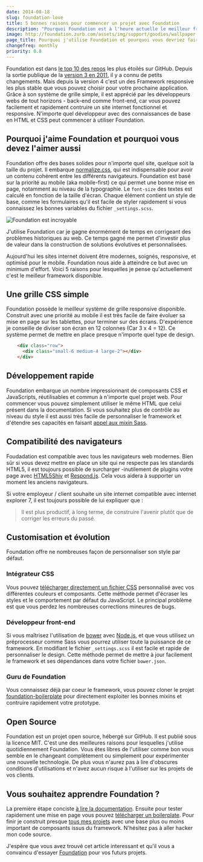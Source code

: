 ```yaml
---
date: 2014-08-18
slug: foundation-love
title: 5 bonnes raisons pour commencer un projet avec Foundation
description: "Pourquoi Foundation est à l'heure actuelle le meilleur framework pour le responsive design avec HTML & CSS ?"
image: http://foundation.zurb.com/assets/img/support/goodies/wallpaper-3%281024x768%29.jpg
page_title: Pourquoi j'utilise Foundation et pourquoi vous devriez faire pareil
changefreq: monthly
priority: 0.8
---
```


Foundation est dans [le top 10 des repos](https://github.com/trending?l=css&since=monthly) les plus étoilés sur GitHub. Depuis la sortie publique de la [version 3 en 2011](http://foundation.zurb.com/learn/about.html), il y a connu de petits changements. Mais depuis la version 4 c'est un des Framework responsive les plus stable que vous pouvez choisir pour votre prochaine application. Grâce à son système de grille simple, il est apprécié par les développeurs webs de tout horizons - back-end comme front-end, car vous pouvez facilement et rapidement contruire un site internet fonctionnel et responsive. N'importe quel développeur avec des connaissances de base en HTML et CSS peut commencer à utiliser Foundation.

## Pourquoi j'aime Foundation et pourquoi vous devez l'aimer aussi

Foundation offre des bases solides pour n'importe quel site, quelque soit la taille du projet. Il embarque [normalize.css](https://github.com/necolas/normalize.css), qui est indispensable pour avoir un contenu cohérent entre les différents navigateurs. Foundation est basé sur la priorité au mobile (aka mobile-first) ce qui permet une bonne mise en page, notamment au niveau de la typographie. Le `font-size` des textes est calculé en fonction de la taille d'écran. Chaque élément contient un style de base, comme les formulaires qu'il est facile de styler rapidement si vous connaissez les bonnes variables du fichier `_settings.scss`.

![Foundation est incroyable](http://foundation.zurb.com/assets/img/support/goodies/wallpaper-3%281024x768%29.jpg)

J'utilise Foundation car je gagne énormément de temps en corrigeant des problèmes historiques au web. Ce temps gagné me permet d'investir plus de valeur dans la construction de solutions évolutives et personnalisées.

Aujourd'hui les sites internet doivent être modernes, soignés, responsive, et optimisé pour le mobile. Foundation nous aide à atteindre ce but avec un minimum d'effort. Voici 5 raisons pour lesquelles je pense qu'actuellement c'est le meilleur framework disponible.

## Une grille CSS simple

Foundation possède le meilleur système de grille responsive disponible. Construit avec une priorité au mobile il est très facile de faire évoluer sa mise en page sur les tablettes, pour terminer sur des écrans. D'expérience je conseille de diviser son écran en 12 colonnes (Car 3 x 4 = 12). Ce système permet de mettre en place presque n'importe quel type de design.

~~~ html
    <div class="row">
      <div class="small-6 medium-4 large-2"></div>
    </div>
~~~

## Développement rapide

Foundation embarque un nombre impressionnant de composants CSS et JavaScripts, réutilisables et commun à n'importe quel projet web. Pour commencer vous pouvez simplement utiliser le même HTML que celui présent dans la documentation. Si vous souhaitez plus de contrôle au niveau du style il est aussi très facile de personnaliser le framework et d'étendre ses capacités en faisant [appel aux mixin Sass](/blog/grille-semantique.html).

## Compatibilité des navigateurs

Foudadation est compatible avec tous les navigateurs web modernes. Bien sûr si vous devez mettre en place un site qui ne respecte pas les standards HTML5, il est toujours possible de surcharger -inutilement de plugins votre page avec [HTML5Shiv](https://github.com/aFarkas/html5shiv) et [Respond.js](https://github.com/scottjehl/Respond). Cela vous aidera à supporter un moment les anciens navigateurs.

Si votre employeur / client souhaite un site internet compatible avec internet explorer 7, il est toujours possible de lui expliquer que :

> Il est plus productif, à long terme, de construire l'avenir plutôt que de corriger les erreurs du passé.

## Customisation et évolution

Foundation offre ne nombreuses façon de personnaliser son style par défaut.

### Intégrateur CSS

Vous pouvez [télécharger directement un fichier CSS](http://foundation.zurb.com/develop/download.html) personnalisé avec vos différentes couleurs et composants.
Cette méthode permet d'écraser les styles et le comportement par défaut du JavaScript. Le principal problème est que vous perdez les nombreuses corrections mineures de bugs.

### Développeur front-end

Si vous maîtrisez l'utilisation de [bower](http://bower.io/) avec [Node.js](http://nodejs.org/), et que vous utilisez un préprocesseur comme Sass vous pourrez utiliser toute la puissance de ce framework. En modifiant le fichier `_settings.scss` il est facile et rapide de personnaliser le design. Cette méthode permet de mettre à jour facilement le framework et ses dépendances dans votre fichier `bower.json`.

### Guru de Foundation

Vous connaissez déjà par coeur le framework, vous pouvez cloner le projet [foundation-boilerplate](https://github.com/flexbox/foundation-boilerplate) pour directement exploiter les bonnes mixins et contruire rapidement votre prototype.

## Open Source

Foundation est un projet open source, hébergé sur GitHub. Il est publié sous la licence MIT. C'est une des meilleures raisons pour lesquelles j'utilise quotidiennement Foundation. Vous êtes libres de l'utiliser comme bon vous semble en le changeant complètement ou simplement pour expérimenter une nouvelle technologie. De plus vous n'aurez pas à lire d'obscures conditions d'utilisations et n'avez aucun risque à l'utiliser sur les projets de vos clients.

## Vous souhaitez apprendre Foundation ?

La première étape conciste [à lire la documentation](http://foundation.zurb.com/docs/). Ensuite pour tester rapidement une mise en page vous pouvez [télécharger un boilerplate](https://github.com/flexbox/foundation-boilerplate/archive/gh-pages.zip). Pour finir je construit presque [tous mes projets](https://github.com/flexbox/) avec une base plus ou moins important de composants issus du framework. N'hésitez pas à aller hacker mon code source.

J'espère que vous avez trouvé cet article interessant et qu'il vous a convaincu d'essayer [Foundation](http://foundation.zurb.com/) pour vos futurs projets.
